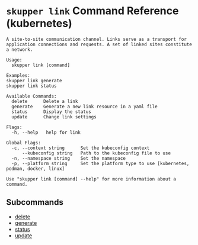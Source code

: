 # `skupper link` Command Reference (kubernetes)

```
A site-to-site communication channel. Links serve as a transport for application connections and requests. A set of linked sites constitute a network.

Usage:
  skupper link [command]

Examples:
skupper link generate
skupper link status

Available Commands:
  delete      Delete a link
  generate    Generate a new link resource in a yaml file
  status      Display the status
  update      Change link settings

Flags:
  -h, --help   help for link

Global Flags:
  -c, --context string      Set the kubeconfig context
      --kubeconfig string   Path to the kubeconfig file to use
  -n, --namespace string    Set the namespace
  -p, --platform string     Set the platform type to use [kubernetes, podman, docker, linux]

Use "skupper link [command] --help" for more information about a command.
```

## Subcommands
- [delete](./skupper_link_delete.md)
- [generate](./skupper_link_generate.md)
- [status](./skupper_link_status.md)
- [update](./skupper_link_update.md)
